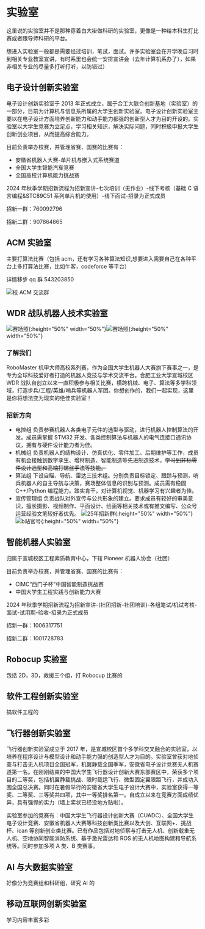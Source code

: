 # 实验室

<HelpUs content="更多实验室的介绍" />

这里说的实验室并不是那种穿着白大褂做科研的实验室，更像是一种给本科生打比赛或者跟导师科研的平台。

想进入实验室一般都是需要经过培训，笔试，面试。许多实验室会在开学晚自习时到相关专业教室宣讲，有时系里也会统一安排宣讲会（去年计算机系办了），如果非相关专业的尽量多打听打听，以防错过）

## 电子设计创新实验室

电子设计创新实验室于 2013 年正式成立，属于合工大联合创新基地（实验室）的一部分，目前为计算机与信息系所属的大学生创新实验室。电子设计创新实验室主要以在电子设计方面培养创新能力和动手能力都强的创新型人才为目的开设的。实验室以大学生竞赛为立足点，学习相关知识，解决实际问题，同时积极申报大学生创新创业项目，从而提高综合能力。

目前负责举办校赛，并管理省赛、国赛的比赛有：

- 安徽省机器人大赛-单片机与嵌入式系统赛道
- 全国大学生智能汽车竞赛
- 全国高校计算机能力挑战赛

2024 年秋季学期招新流程为招新宣讲-七次培训（无作业）-线下考核（基础 C 语言编程&STC89C51 系列单片机的使用）-线下面试-招录为正式成员

招新一群：760092796

招新二群：907864865

## ACM 实验室

主要打算法比赛（包括 acm，还有学习各种算法知识,想要进入需要自己在各种平台上多打算法比赛，比如牛客，codeforce 等平台）

详情移步 qq 群 543203850

![校 ACM 交流群](./media/image26.png)

## WDR 战队机器人技术实验室

![赛场照](./media/wdr_pic1.jpg){:height="50%" width="50%"}![赛场照](./media/wdr_pic2.jpg){:height="50%" width="50%"}

### 了解我们

RoboMaster 机甲大师高校系列赛，作为全国大学生机器人大赛旗下赛事之一，是专为全球科技爱好者打造的机器人竞技与学术交流平台。合肥工业大学宣城校区 WDR 战队自创立以来一直积极参与相关比赛，横跨机械、电子、算法等多学科领域，打造步兵/工程/英雄/哨兵等机器人军团。你想创作的，我们一起实现，这里是你将想法变为现实的绝佳实验室！

### 招新方向

- 电控组
  负责参赛机器人各类电子元件的选型与驱动，进行机器人控制算法的开发。成员需掌握 STM32 开发、各类控制算法与机器人的电气连接口通讯协议，拥有与硬件设计能力者为佳。
- 机械组
  负责机器人的结构设计、仿真优化、零件加工、后期维护等工作，成员有机会接触到数字孪生、增材制造、智能制造等先进制造技术，~~学习到非标零件设计选型和高端打螺丝手法等技能。~~
- 算法组
  下设自瞄、导航、雷达三技术组。分别负责目标锁定、跟踪与预测，哨兵机器人的自主导航与决策，赛场整体信息的识别与预测。成员需有稳固 C++/Python 编程能力。踏实肯干，对计算机视觉、机器学习有兴趣者为佳。
- 宣传管理组
  负责战队对外宣传与公共形象的建立。要求成员有较好的审美意识，擅长摄影、视频制作、平面设计、绘画等相关技术或有推文编写、公众号运营经验文笔较好者优先。
  ![25年招新群](./media/wdr_enroll.jpg){:height="50%" width="50%"}![b站官号](./media/wdr_bili.jpg){:height="50%" width="50%"}

## 智能机器人实验室

归属于宣城校区工程素质教育中心，下辖 Pioneer 机器人协会（社团）

目前负责举办校赛，并管理省赛、国赛的比赛有：

- CIMC“西门子杯”中国智能制造挑战赛
- 中国大学生工程实践与创新能力大赛

2024 年秋季学期招新流程为招新宣讲-(社团招新-社团培训)-各组笔试/机试考核-面试-试用期-验收-招录为正式成员

招新一群：1006317751

招新二群：1001728783

## Robocup 实验室

包括 2D，3D，救援三个组，打 Robocup 比赛的

## 软件工程创新实验室

搞软件工程的

## 飞行器创新实验室

飞行器创新实验室成立于 2017 年，是宣城校区首个多学科交叉融合的实验室，以培养在程序设计与模型设计和动手能力强的创造型人才为目的。实验室曾获对地侦查与打击无人机项目全国冠军，机翼静载全国季军，安徽省电子设计竞赛无人机赛道第一名。在刚刚结束的中国大学生飞行器设计创新大赛东部赛区中，荣获多个项目的二等奖，包括机翼静载挑战、限时载运飞行、微型固定翼限距飞行，并成功入围全国总决赛。同时在暑假举行的安徽省大学生电子设计大赛中，实验室获得一等奖、二等奖、三等奖共四项，其中一等奖排名第一。自成立以来在竞赛方面成绩优异，具有强悍的实力（墙上奖状已经没地方贴啦）。

实验室参加的竞赛有：中国大学生飞行器设计创新大赛（CUADC）、全国大学生电子设计竞赛、安徽省机器人大赛等科技创新类比赛以及大创、互联网+、挑战杯、ican 等创新创业类比赛。已有作品包括对地侦察与打击无人机、创新载重无人机、空地协同智能消防系统、基于激光雷达和 ROS 的无人机地图构建和导航系统等。同时参加多项 A 类、B 类赛事。

## AI 与大数据实验室

好像分为竞赛组和科研组，研究 AI 的

## 移动互联网创新实验室

学习内容丰富多彩
